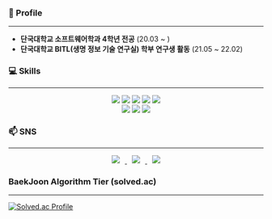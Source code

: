 ### 🏢 Profile
---
-  **단국대학교 소프트웨어학과 4학년 전공** (20.03 ~ )
-  **단국대학교 BITL(생명 정보 기술 연구실) 학부 연구생 활동** (21.05 ~ 22.02)

### 💻 Skills 
---
<div align='center'>
<img src="https://img.shields.io/badge/Python-3766AB?style=flat-square?style=flat-square&logo=Python&logoColor=white"/></a>
<img src="https://img.shields.io/badge/Java-007396?style=flat-square&logo=OpenJDK&logoColor=white"/>
<img src="https://img.shields.io/badge/R-276DC3?style=flat-square?style=flat-square&logo=R&logoColor=white"/></a>
<img src="https://img.shields.io/badge/C-A8B9CC?style=flat-square?style=flat-square&logo=C&logoColor=white"/></a>
<img src="https://img.shields.io/badge/C%2B%2B-00599C?style=flat-square?style=flat-square&logo=C%2B%2B&logoColor=white"/></a>

</div>
<div align='center'>
<img src="https://img.shields.io/badge/MySQL-4479A1?style=flat-square&logo=MySQL&logoColor=white"/>
<img src="https://img.shields.io/badge/SpringBoot-6DB33F?style=flat-square&logo=SpringBoot&logoColor=white"/>
<img src="https://img.shields.io/badge/AWS-232F3E?style=flat-square&logo=Amazon AWS&logoColor=white"/>
</div>

### 📫 SNS 
---
<div align='center'>
<a href="https://instagram.com/orange._.rbfl">
    <img 
        src="http://img.shields.io/badge/-Instagram-black?style=flat&logo=Instagram&link=https://instagram.com/orange._.rbfl"
        style="height : auto; margin-left : 10px; margin-right : 10px;"/>
</a>
<a href="https://nosy-blade-54b.notion.site/Road-Map-9f65771faa824677aa28e2acdbdf6577">
    <img 
        src="http://img.shields.io/badge/-Blog-03C75A?style=flat&logo=Naver&logoColor=white&link=https://nosy-blade-54b.notion.site/Road-Map-9f65771faa824677aa28e2acdbdf6577"
        style="height : auto; margin-left : 10px; margin-right : 10px;"/>
</a>
<a href="https://blog.naver.com/missrbfl">
    <img 
        src="http://img.shields.io/badge/-Notion-000000?style=flat&logo=Notion&logoColor=white&link=https://blog.naver.com/missrbfl"
        style="height : auto; margin-left : 10px; margin-right : 10px;"/>
</a>
</div>

### BaekJoon Algorithm Tier (solved.ac) 
---
[![Solved.ac Profile](http://mazassumnida.wtf/api/v2/generate_badge?boj=missrbfl)](https://solved.ac/missrbfl/)
